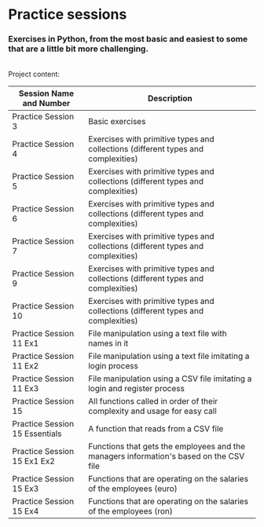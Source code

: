 # Practice sessions
### Exercises in Python, from the most basic and easiest to some that are a little bit more challenging.
<br/>
Project content:
<br/>

| Session Name and Number        | Description                                                                            |
|--------------------------------|----------------------------------------------------------------------------------------|
| Practice Session 3             | Basic exercises                                                                        |
| Practice Session 4             | Exercises with primitive types and collections (different types and complexities)      |
| Practice Session 5             | Exercises with primitive types and collections (different types and complexities)      |
| Practice Session 6             | Exercises with primitive types and collections (different types and complexities)      |
| Practice Session 7             | Exercises with primitive types and collections (different types and complexities)      |
| Practice Session 9             | Exercises with primitive types and collections (different types and complexities)      |
| Practice Session 10            | Exercises with primitive types and collections (different types and complexities)      |
| Practice Session 11 Ex1        | File manipulation using a text file with names in it                                   |
| Practice Session 11 Ex2        | File manipulation using a text file imitating a login process                          |
| Practice Session 11 Ex3        | File manipulation using a CSV file imitating a login and register process              |
| Practice Session 15            | All functions called in order of their complexity and usage for easy call              |
| Practice Session 15 Essentials | A function that reads from a CSV file                                                  |
| Practice Session 15 Ex1 Ex2    | Functions that gets the employees and the managers information's based on the CSV file |
| Practice Session 15 Ex3        | Functions that are operating on the salaries of the employees (euro)                   |
| Practice Session 15 Ex4        | Functions that are operating on the salaries of the employees (ron)                    |
